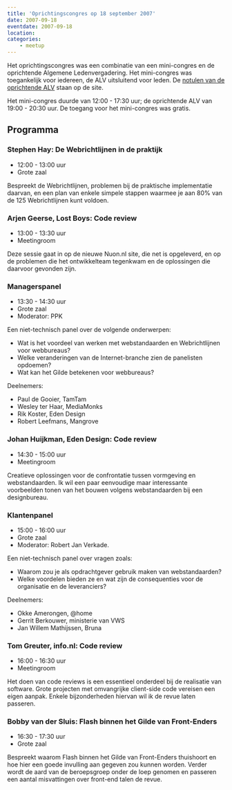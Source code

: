 ```yaml
---
title: 'Oprichtingscongres op 18 september 2007'
date: 2007-09-18
eventdate: 2007-09-18
location:
categories:
    - meetup
---
```


Het oprichtingscongres was een combinatie van een mini-congres en de oprichtende Algemene Ledenvergadering. Het mini-congres was toegankelijk voor iedereen, de ALV uitsluitend voor leden. De [notulen van de oprichtende ALV](/vereniging/bestuur/notulen/18-09-2007) staan op de site.

Het mini-congres duurde van 12:00 - 17:30 uur; de oprichtende ALV van 19:00 - 20:30 uur. De toegang voor het mini-congres was gratis.

## Programma

### Stephen Hay: De Webrichtlijnen in de praktijk

-   12:00 - 13:00 uur
-   Grote zaal

Bespreekt de Webrichtlijnen, problemen bij de praktische implementatie daarvan, en een plan van enkele simpele stappen waarmee je aan 80% van de 125 Webrichtlijnen kunt voldoen.

### Arjen Geerse, Lost Boys: Code review

-   13:00 - 13:30 uur
-   Meetingroom

Deze sessie gaat in op de nieuwe Nuon.nl site, die net is opgeleverd, en op de problemen die het ontwikkelteam tegenkwam en de oplossingen die daarvoor gevonden zijn.

### Managerspanel

-   13:30 - 14:30 uur
-   Grote zaal
-   Moderator: PPK

Een niet-technisch panel over de volgende onderwerpen:

-   Wat is het voordeel van werken met webstandaarden en Webrichtlijnen voor webbureaus?
-   Welke veranderingen van de Internet-branche zien de panelisten opdoemen?
-   Wat kan het Gilde betekenen voor webbureaus?

Deelnemers:

-   Paul de Gooier, TamTam
-   Wesley ter Haar, MediaMonks
-   Rik Koster, Eden Design
-   Robert Leefmans, Mangrove

### Johan Huijkman, Eden Design: Code review

-   14:30 - 15:00 uur
-   Meetingroom

Creatieve oplossingen voor de confrontatie tussen vormgeving en webstandaarden. Ik wil een paar eenvoudige maar interessante voorbeelden tonen van het bouwen volgens webstandaarden bij een designbureau.

### Klantenpanel

-   15:00 - 16:00 uur
-   Grote zaal
-   Moderator: Robert Jan Verkade.

Een niet-technisch panel over vragen zoals:

-   Waarom zou je als opdrachtgever gebruik maken van webstandaarden?
-   Welke voordelen bieden ze en wat zijn de consequenties voor de organisatie en de leveranciers?

Deelnemers:

-   Okke Amerongen, @home
-   Gerrit Berkouwer, ministerie van VWS
-   Jan Willem Mathijssen, Bruna

### Tom Greuter, info.nl: Code review

-   16:00 - 16:30 uur
-   Meetingroom

Het doen van code reviews is een essentieel onderdeel bij de realisatie van software. Grote projecten met omvangrijke client-side code vereisen een eigen aanpak. Enkele bijzonderheden hiervan wil ik de revue laten passeren.

### Bobby van der Sluis: Flash binnen het Gilde van Front-Enders

-   16:30 - 17:30 uur
-   Grote zaal

Bespreekt waarom Flash binnen het Gilde van Front-Enders thuishoort en hoe hier een goede invulling aan gegeven zou kunnen worden. Verder wordt de aard van de beroepsgroep onder de loep genomen en passeren een aantal misvattingen over front-end talen de revue.
